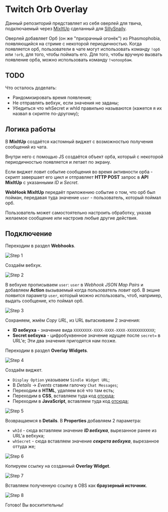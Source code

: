 # Twitch Orb Overlay

Данный репозиторий представляет из себя оверлей для твича, подключаемый через [MixItUp](https://github.com/SaviorXTanren/mixer-mixitup) сделанный для [SillySnaily](https://www.twitch.tv/sillysnaily).

Оверлей добавляет Орб (он же "призрачный огонёк") из Phasmophobia, появляющийся на стриме с некоторой периодичностью.
Когда появляется орб, пользователи в чате могут использовать команду `!орб` или `!orb`, для того, чтобы поймать его.
Для того, чтобы вручную вызвать появление орба, можно использовать команду `!чопоорбам`.

## TODO

Что осталось доделать:
- Рандомизировать время появления;
- Не отправлять вебхук, если значения не заданы;
- Убедиться что whSecret и whId правильно называются (кажется я их назвал в скрипте по-другому);

## Логика работы

В **MixItUp** создаётся кастомный виджет с возможностью получения сообщений из чата.

Внутри него с помощью JS создаётся объект орба, который с некоторой периодичностью появляется и летает по экрану.

Если виджет ловит событие сообщения во время активности орба - скрипт завершает его цикл и отправляет **HTTP POST** запрос в **API MixItUp** с указанными *ID* и *Secret*.

**WebHook MixItUp** передаёт приложению событие о том, что орб был пойман, передавая туда значение `user` - пользователь, который поймал орб.

Пользователь может самостоятельно настроить обработку, указав желаемое сообщение или настроив любые другие действия.

## Подключение

Переходим в раздел **Webhooks**.

![Step 1](doc/step1.png)

Создаём вебхук.

![Step 2](doc/step2.png)

В вебхуке прописываем `user`: `user` в *Webhook JSON Map Pairs* и добавляем **Action** вызываемый когда пользователь ловит орб. В экшне появится параметр `user`, который можно использовать, чтоб, например, выдать сообщение, кто поймал орб.

![Step 3](doc/step3.png)

Сохраняем, жмём *Copy URL*, из URL вытаскиваем 2 значения:
- **ID вебкуха** - значение вида `XXXXXXXX-XXXX-XXXX-XXXX-XXXXXXXXXXXX`;
- **Secret вебхука** - цифробуквенное значение идущее после `secret=` в URL'е;
Эти два значения пригодятся нам позже.

Переходим в раздел **Overlay Widgets**.

![Step 4](doc/step4.png)

Создаём виджет.
- `Display Option` указываем `Sindle Widget URL`;
- В *Details* -> *Events* ставим галочку `Chat Messages`;
- Переходим в **HTML**, удаляем всё что там есть;
- Переходим в **CSS**, вставляем туда код [отсюда](orb.css);
- Переходим в **JavaScript**, вставляем туда код [отсюда](orb.js);

![Step 5](doc/step5.png)

Возвращаемся в **Details**. В **Properties** добавляем 2 параметра:
- `whId` - сюда вставляем значение ***ID вебхука***, вырезанное ранее из URL'а вебхука;
- `whSecret` - сюда вставляем значение ***секрета вебхука***, вырезанное оттуда же;

![Step 6](doc/step6.png)

Копируем ссылку на созданный **Overlay Widget**.

![Step 7](doc/step7.png)

Вставляем полученную ссылку в OBS как **браузерный источник**.

![Step 8](doc/step8.png)

Готово! Вы восхитительны!
